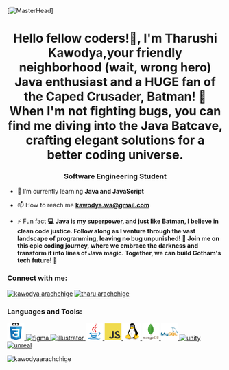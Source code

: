 
[![MasterHead](https://user-images.githubusercontent.com/3890250/206901868-c0e78cc3-d10f-4404-a2d7-f7edb923e041.png)]
<h1 align="center">Hello fellow coders!👋, I'm Tharushi Kawodya,your friendly neighborhood (wait, wrong hero) Java enthusiast and a HUGE fan of the Caped Crusader, Batman! 🦇 When I'm not fighting bugs, you can find me diving into the Java Batcave, crafting elegant solutions for a better coding universe.</h1>
<h3 align="center">Software Engineering Student</h3>

- 🌱 I’m currently learning **Java and JavaScript**

- 📫 How to reach me **kawodya.wa@gmail.com**

- ⚡ Fun fact **💻 Java is my superpower, and just like Batman, I believe in clean code justice. Follow along as I venture through the vast landscape of programming, leaving no bug unpunished! 🌌 Join me on this epic coding journey, where we embrace the darkness and transform it into lines of Java magic. Together, we can build Gotham's tech future! 🌆**

<h3 align="left">Connect with me:</h3>
<p align="left">
<a href="https://linkedin.com/in/kawodya arachchige" target="blank"><img align="center" src="https://raw.githubusercontent.com/rahuldkjain/github-profile-readme-generator/master/src/images/icons/Social/linked-in-alt.svg" alt="kawodya arachchige" height="30" width="40" /></a>
<a href="https://dribbble.com/tharu arachchige" target="blank"><img align="center" src="https://raw.githubusercontent.com/rahuldkjain/github-profile-readme-generator/master/src/images/icons/Social/dribbble.svg" alt="tharu arachchige" height="30" width="40" /></a>
</p>

<h3 align="left">Languages and Tools:</h3>
<p align="left"> <a href="https://www.w3schools.com/css/" target="_blank" rel="noreferrer"> <img src="https://raw.githubusercontent.com/devicons/devicon/master/icons/css3/css3-original-wordmark.svg" alt="css3" width="40" height="40"/> </a> <a href="https://www.figma.com/" target="_blank" rel="noreferrer"> <img src="https://www.vectorlogo.zone/logos/figma/figma-icon.svg" alt="figma" width="40" height="40"/> </a> <a href="https://www.adobe.com/in/products/illustrator.html" target="_blank" rel="noreferrer"> <img src="https://www.vectorlogo.zone/logos/adobe_illustrator/adobe_illustrator-icon.svg" alt="illustrator" width="40" height="40"/> </a> <a href="https://www.java.com" target="_blank" rel="noreferrer"> <img src="https://raw.githubusercontent.com/devicons/devicon/master/icons/java/java-original.svg" alt="java" width="40" height="40"/> </a> <a href="https://developer.mozilla.org/en-US/docs/Web/JavaScript" target="_blank" rel="noreferrer"> <img src="https://raw.githubusercontent.com/devicons/devicon/master/icons/javascript/javascript-original.svg" alt="javascript" width="40" height="40"/> </a> <a href="https://www.linux.org/" target="_blank" rel="noreferrer"> <img src="https://raw.githubusercontent.com/devicons/devicon/master/icons/linux/linux-original.svg" alt="linux" width="40" height="40"/> </a> <a href="https://www.mongodb.com/" target="_blank" rel="noreferrer"> <img src="https://raw.githubusercontent.com/devicons/devicon/master/icons/mongodb/mongodb-original-wordmark.svg" alt="mongodb" width="40" height="40"/> </a> <a href="https://www.mysql.com/" target="_blank" rel="noreferrer"> <img src="https://raw.githubusercontent.com/devicons/devicon/master/icons/mysql/mysql-original-wordmark.svg" alt="mysql" width="40" height="40"/> </a> <a href="https://unity.com/" target="_blank" rel="noreferrer"> <img src="https://www.vectorlogo.zone/logos/unity3d/unity3d-icon.svg" alt="unity" width="40" height="40"/> </a> <a href="https://unrealengine.com/" target="_blank" rel="noreferrer"> <img src="https://raw.githubusercontent.com/kenangundogan/fontisto/036b7eca71aab1bef8e6a0518f7329f13ed62f6b/icons/svg/brand/unreal-engine.svg" alt="unreal" width="40" height="40"/> </a> </p>

<p><img align="center" src="https://github-readme-stats.vercel.app/api/top-langs?username=kawodyaarachchige&show_icons=true&locale=en&layout=compact" alt="kawodyaarachchige" /></p>
